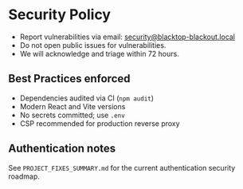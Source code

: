 # Security Policy

- Report vulnerabilities via email: security@blacktop-blackout.local
- Do not open public issues for vulnerabilities.
- We will acknowledge and triage within 72 hours.

## Best Practices enforced

- Dependencies audited via CI (`npm audit`)
- Modern React and Vite versions
- No secrets committed; use `.env`
- CSP recommended for production reverse proxy

## Authentication notes

See `PROJECT_FIXES_SUMMARY.md` for the current authentication security roadmap.
